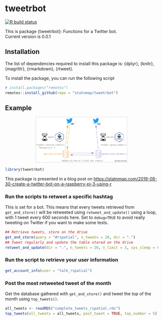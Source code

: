 
<!-- README.md is generated from README.Rmd. Please edit that file -->

# tweetrbot

<!-- badges: start -->

[![R build
status](https://github.com/statnmap/tweetrbot/workflows/R-CMD-check/badge.svg)](https://github.com/statnmap/tweetrbot/actions)
<!-- badges: end -->

<!-- description: start -->

This is package {tweetrbot}: Functions for a Twitter bot.  
Current version is 0.0.1 <!-- description: end -->

## Installation

<!-- install: start -->

The list of dependencies required to install this package is: {dplyr},
{knitr}, {magrittr}, {rmarkdown}, {rtweet}.

To install the package, you can run the following script

``` r
# install.packages("remotes")
remotes::install_github(repo = "statnmap/tweetrbot")
```

## Example

<img src="reference/figures/fig_tweetrbot_with_func.png" width="60%" style="display: block; margin: auto;" />

``` r
library(tweetrbot)
```

This package is presented in a blog post on
<https://statnmap.com/2019-08-30-create-a-twitter-bot-on-a-raspberry-pi-3-using-r>

### Run the scripts to retweet a specific hashtag

This is set for a bot. This means that every tweets retrieved from
`get_and_store()` will be retweeted using `retweet_and_update()` using a
loop, with 1 tweet every 600 seconds here. Set to `debug=TRUE` to avoid
really tweeting on Twitter if you want to make some tests.

``` r
## Retrieve tweets, store on the drive
get_and_store(query = "#rspatial", n_tweets = 20, dir = ".")
## Tweet regularly and update the table stored on the drive
retweet_and_update(dir = ".", n_tweets = 20, n_limit = 3, sys_sleep = 600, debug = TRUE)
```

### Run the script to retrieve your user information

``` r
get_account_info(user = "talk_rspatial")
```

### Post the most retweeted tweet of the month

Get the database gathered with `get_and_store()` and tweet the top of
the month using `top_tweets()`.

``` r
all_tweets <- readRDS("complete_tweets_rspatial.rds")
top_tweets(all_tweets = all_tweets, post_tweet = TRUE, top_number = 5)
```
